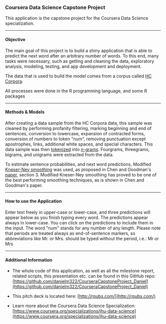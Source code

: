 ### Coursera Data Science Capstone Project


This application is the capstone project for the Coursera Data Science specialization.

******

#### Objective

The main goal of this project is to build a shiny application that is able to predict the next word after an arbitrary number of words. To this end, many tasks were necessary, such as getting and cleaning the data, exploratory analysis, modeling, testing, and app development and deployment.

The data that is used to build the model comes from a corpus called [HC Corpora](http://www.corpora.heliohost.org/). 

All processes were done in the R programming language, and some R packages

******

#### Methods & Models

After creating a data sample from the HC Corpora data, this sample was cleaned by performing profanity filtering, marking beginning and end of sentences, conversion to lowercase, expansion of contracted forms, conversion of numbers to token "num", removing punctuation except apostrophes, links, additional white spaces, and special characters.
This data sample was then [tokenized](http://en.wikipedia.org/wiki/Tokenization_%28lexical_analysis%29) into [*n*-grams](http://en.wikipedia.org/wiki/N-gram). Fourgrams, threegrams, bigrams, and unigrams were extracted from the data.

To estimate sentence probabilities, and next word predictions,  Modified [Kneser-Ney smoothing](https://en.wikipedia.org/wiki/Kneser%E2%80%93Ney_smoothing) was used, as proposed in Chen and Goodman's [paper](https://dash.harvard.edu/bitstream/handle/1/25104739/tr-10-98.pdf?sequence=1), section 3. Modified Kneser-Ney smoothing has proved to be one of the best performing smoothing techniques, as is shown in Chen and Goodman's paper.

******

#### How to use the Application

Enter text freely in upper-case or lower-case, and three predictions will appear below as you finish typing every word. The predictions appear always in lower-case. You can click on the predictions to include them in the input. The word "num" stands for any number of any length. Please note that periods are treated always as end-of-sentence markers, so abbreviations like Mr. or Mrs. should be typed without the period, i.e.: Mr or Mrs

******

#### Additional Information

* The whole code of this application, as well as all the milestone report, related scripts, this presentation  etc. can be found in this GitHub repo: [https://github.com/danielm322/CourseraCapstoneProject_Daniel](https://github.com/danielm322/CourseraCapstoneProject_Daniel)

* This pitch deck is located here: [http://rpubs.com/](http://rpubs.com/)

* Learn more about the Coursera Data Science Specialization: [https://www.coursera.org/specializations/jhu-data-science](https://www.coursera.org/specializations/jhu-data-science)
